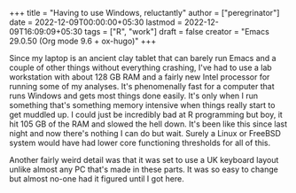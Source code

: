 +++
title = "Having to use Windows, reluctantly"
author = ["peregrinator"]
date = 2022-12-09T00:00:00+05:30
lastmod = 2022-12-09T16:09:09+05:30
tags = ["R", "work"]
draft = false
creator = "Emacs 29.0.50 (Org mode 9.6 + ox-hugo)"
+++

Since my laptop is an ancient clay tablet that can barely run Emacs
and a couple of other things without everything crashing, I've had to
use a lab workstation with about 128 GB RAM and a fairly new Intel
processor for running some of my analyses. It's phenomenally fast for
a computer that runs Windows and gets most things done easily. It's
only when I run something that's something memory intensive when
things really start to get muddled up. I could just be incredibly bad
at R programming but boy, it hit 105 GB of the RAM and slowed the hell
down. It's been like this since last night and now there's nothing I
can do but wait. Surely a Linux or FreeBSD system would have had lower
core functioning thresholds for all of this.

Another fairly weird detail was that it was set to use a UK keyboard
layout unlike almost any PC that's made in these parts. It was so easy
to change but almost no-one had it figured until I got here.
